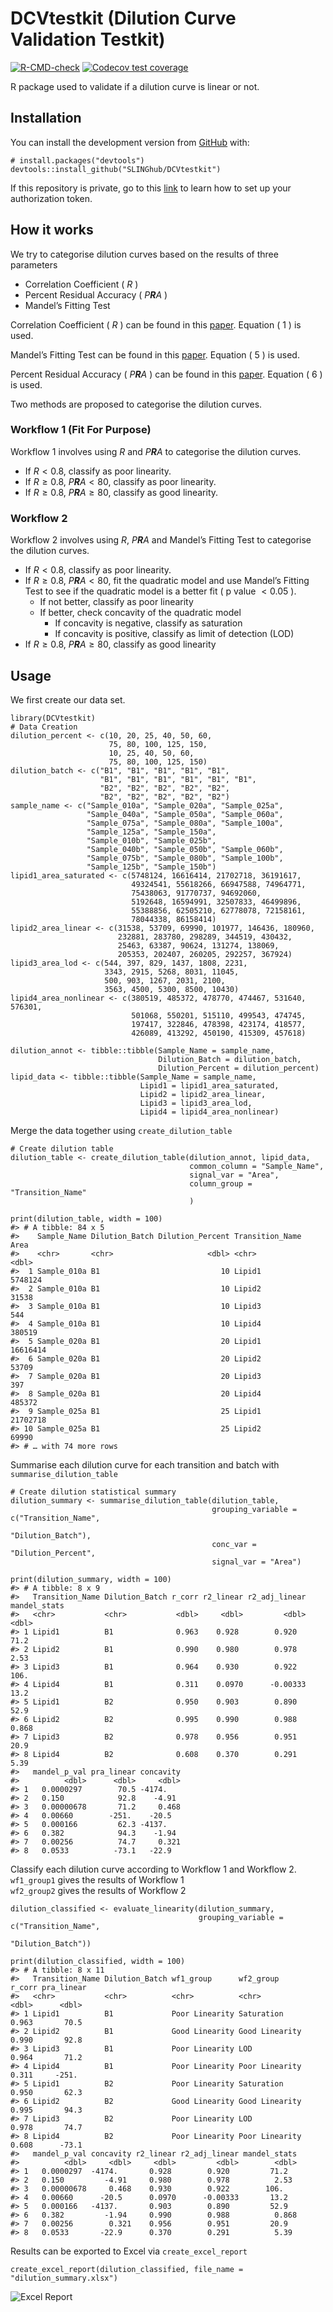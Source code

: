 <!-- README.md is generated from README.Rmd. Please edit that file -->

DCVtestkit (Dilution Curve Validation Testkit)
==============================================

<!-- badges: start -->

[![R-CMD-check](https://github.com/SLINGhub/DCVtestkit/workflows/R-CMD-check/badge.svg)](https://github.com/SLINGhub/DCVtestkit/actions)
[![Codecov test
coverage](https://codecov.io/gh/SLINGhub/DCVtestkit/branch/master/graph/badge.svg?token=RNlP8VlaL2)](https://codecov.io/gh/SLINGhub/DCVtestkit)
<!-- badges: end -->

R package used to validate if a dilution curve is linear or not.

Installation
------------

You can install the development version from
[GitHub](https://github.com/) with:

    # install.packages("devtools")
    devtools::install_github("SLINGhub/DCVtestkit")

If this repository is private, go to this
[link](https://maurolepore.netlify.app/2017/12/06/2017-12-06-best-prectice-for-installing-packages-from-private-repos/)
to learn how to set up your authorization token.

How it works
------------

We try to categorise dilution curves based on the results of three
parameters

-   Correlation Coefficient ( *R* )
-   Percent Residual Accuracy ( *P**R**A* )
-   Mandel’s Fitting Test

Correlation Coefficient ( *R* ) can be found in this
[paper](https://link.springer.com/article/10.1007/s00769-002-0487-6).
Equation ( 1 ) is used.

Mandel’s Fitting Test can be found in this
[paper](https://pubs.rsc.org/en/content/articlelanding/2013/ay/c2ay26400e#!divAbstract).
Equation ( 5 ) is used.

Percent Residual Accuracy ( *P**R**A* ) can be found in this
[paper](https://www.sciencedirect.com/science/article/abs/pii/S0039914018307549).
Equation ( 6 ) is used.

Two methods are proposed to categorise the dilution curves.

### Workflow 1 (Fit For Purpose)

Workflow 1 involves using *R* and *P**R**A* to categorise the dilution
curves.

-   If *R* &lt; 0.8, classify as poor linearity.  
-   If *R* ≥ 0.8, *P**R**A* &lt; 80, classify as poor linearity.  
-   If *R* ≥ 0.8, *P**R**A* ≥ 80, classify as good linearity.

### Workflow 2

Workflow 2 involves using *R*, *P**R**A* and Mandel’s Fitting Test to
categorise the dilution curves.

-   If *R* &lt; 0.8, classify as poor linearity.
-   If *R* ≥ 0.8, *P**R**A* &lt; 80, fit the quadratic model and use
    Mandel’s Fitting Test to see if the quadratic model is a better fit
    ( p value  &lt; 0.05 ).
    -   If not better, classify as poor linearity
    -   If better, check concavity of the quadratic model
        -   If concavity is negative, classify as saturation
        -   If concavity is positive, classify as limit of detection
            (LOD)
-   If *R* ≥ 0.8, *P**R**A* ≥ 80, classify as good linearity

Usage
-----

We first create our data set.

    library(DCVtestkit)
    # Data Creation
    dilution_percent <- c(10, 20, 25, 40, 50, 60,
                          75, 80, 100, 125, 150,
                          10, 25, 40, 50, 60,
                          75, 80, 100, 125, 150)
    dilution_batch <- c("B1", "B1", "B1", "B1", "B1",
                        "B1", "B1", "B1", "B1", "B1", "B1",
                        "B2", "B2", "B2", "B2", "B2",
                        "B2", "B2", "B2", "B2", "B2")
    sample_name <- c("Sample_010a", "Sample_020a", "Sample_025a",
                     "Sample_040a", "Sample_050a", "Sample_060a",
                     "Sample_075a", "Sample_080a", "Sample_100a",
                     "Sample_125a", "Sample_150a",
                     "Sample_010b", "Sample_025b",
                     "Sample_040b", "Sample_050b", "Sample_060b",
                     "Sample_075b", "Sample_080b", "Sample_100b",
                     "Sample_125b", "Sample_150b")
    lipid1_area_saturated <- c(5748124, 16616414, 21702718, 36191617,
                               49324541, 55618266, 66947588, 74964771,
                               75438063, 91770737, 94692060,
                               5192648, 16594991, 32507833, 46499896,
                               55388856, 62505210, 62778078, 72158161,
                               78044338, 86158414)
    lipid2_area_linear <- c(31538, 53709, 69990, 101977, 146436, 180960,
                            232881, 283780, 298289, 344519, 430432,
                            25463, 63387, 90624, 131274, 138069,
                            205353, 202407, 260205, 292257, 367924)
    lipid3_area_lod <- c(544, 397, 829, 1437, 1808, 2231,
                         3343, 2915, 5268, 8031, 11045,
                         500, 903, 1267, 2031, 2100,
                         3563, 4500, 5300, 8500, 10430)
    lipid4_area_nonlinear <- c(380519, 485372, 478770, 474467, 531640, 576301,
                               501068, 550201, 515110, 499543, 474745,
                               197417, 322846, 478398, 423174, 418577,
                               426089, 413292, 450190, 415309, 457618)

    dilution_annot <- tibble::tibble(Sample_Name = sample_name,
                                     Dilution_Batch = dilution_batch,
                                     Dilution_Percent = dilution_percent)
    lipid_data <- tibble::tibble(Sample_Name = sample_name,
                                 Lipid1 = lipid1_area_saturated,
                                 Lipid2 = lipid2_area_linear,
                                 Lipid3 = lipid3_area_lod,
                                 Lipid4 = lipid4_area_nonlinear)

Merge the data together using `create_dilution_table`

    # Create dilution table
    dilution_table <- create_dilution_table(dilution_annot, lipid_data,
                                            common_column = "Sample_Name",
                                            signal_var = "Area",
                                            column_group = "Transition_Name"
                                            )

    print(dilution_table, width = 100)
    #> # A tibble: 84 x 5
    #>    Sample_Name Dilution_Batch Dilution_Percent Transition_Name     Area
    #>    <chr>       <chr>                     <dbl> <chr>              <dbl>
    #>  1 Sample_010a B1                           10 Lipid1           5748124
    #>  2 Sample_010a B1                           10 Lipid2             31538
    #>  3 Sample_010a B1                           10 Lipid3               544
    #>  4 Sample_010a B1                           10 Lipid4            380519
    #>  5 Sample_020a B1                           20 Lipid1          16616414
    #>  6 Sample_020a B1                           20 Lipid2             53709
    #>  7 Sample_020a B1                           20 Lipid3               397
    #>  8 Sample_020a B1                           20 Lipid4            485372
    #>  9 Sample_025a B1                           25 Lipid1          21702718
    #> 10 Sample_025a B1                           25 Lipid2             69990
    #> # … with 74 more rows

Summarise each dilution curve for each transition and batch with
`summarise_dilution_table`

    # Create dilution statistical summary
    dilution_summary <- summarise_dilution_table(dilution_table,
                                                 grouping_variable = c("Transition_Name",
                                                                        "Dilution_Batch"),
                                                 conc_var = "Dilution_Percent",
                                                 signal_var = "Area")

    print(dilution_summary, width = 100)
    #> # A tibble: 8 x 9
    #>   Transition_Name Dilution_Batch r_corr r2_linear r2_adj_linear mandel_stats
    #>   <chr>           <chr>           <dbl>     <dbl>         <dbl>        <dbl>
    #> 1 Lipid1          B1              0.963    0.928        0.920         71.2  
    #> 2 Lipid2          B1              0.990    0.980        0.978          2.53 
    #> 3 Lipid3          B1              0.964    0.930        0.922        106.   
    #> 4 Lipid4          B1              0.311    0.0970      -0.00333       13.2  
    #> 5 Lipid1          B2              0.950    0.903        0.890         52.9  
    #> 6 Lipid2          B2              0.995    0.990        0.988          0.868
    #> 7 Lipid3          B2              0.978    0.956        0.951         20.9  
    #> 8 Lipid4          B2              0.608    0.370        0.291          5.39 
    #>   mandel_p_val pra_linear concavity
    #>          <dbl>      <dbl>     <dbl>
    #> 1   0.0000297        70.5 -4174.   
    #> 2   0.150            92.8    -4.91 
    #> 3   0.00000678       71.2     0.468
    #> 4   0.00660        -251.    -20.5  
    #> 5   0.000166         62.3 -4137.   
    #> 6   0.382            94.3    -1.94 
    #> 7   0.00256          74.7     0.321
    #> 8   0.0533          -73.1   -22.9

Classify each dilution curve according to Workflow 1 and Workflow 2.  
`wf1_group1` gives the results of Workflow 1  
`wf2_group2` gives the results of Workflow 2

    dilution_classified <- evaluate_linearity(dilution_summary,
                                              grouping_variable = c("Transition_Name",
                                                                    "Dilution_Batch"))

    print(dilution_classified, width = 100)
    #> # A tibble: 8 x 11
    #>   Transition_Name Dilution_Batch wf1_group      wf2_group      r_corr pra_linear
    #>   <chr>           <chr>          <chr>          <chr>           <dbl>      <dbl>
    #> 1 Lipid1          B1             Poor Linearity Saturation      0.963       70.5
    #> 2 Lipid2          B1             Good Linearity Good Linearity  0.990       92.8
    #> 3 Lipid3          B1             Poor Linearity LOD             0.964       71.2
    #> 4 Lipid4          B1             Poor Linearity Poor Linearity  0.311     -251. 
    #> 5 Lipid1          B2             Poor Linearity Saturation      0.950       62.3
    #> 6 Lipid2          B2             Good Linearity Good Linearity  0.995       94.3
    #> 7 Lipid3          B2             Poor Linearity LOD             0.978       74.7
    #> 8 Lipid4          B2             Poor Linearity Poor Linearity  0.608      -73.1
    #>   mandel_p_val concavity r2_linear r2_adj_linear mandel_stats
    #>          <dbl>     <dbl>     <dbl>         <dbl>        <dbl>
    #> 1   0.0000297  -4174.       0.928        0.920         71.2  
    #> 2   0.150         -4.91     0.980        0.978          2.53 
    #> 3   0.00000678     0.468    0.930        0.922        106.   
    #> 4   0.00660      -20.5      0.0970      -0.00333       13.2  
    #> 5   0.000166   -4137.       0.903        0.890         52.9  
    #> 6   0.382         -1.94     0.990        0.988          0.868
    #> 7   0.00256        0.321    0.956        0.951         20.9  
    #> 8   0.0533       -22.9      0.370        0.291          5.39

Results can be exported to Excel via `create_excel_report`

    create_excel_report(dilution_classified, file_name = "dilution_summary.xlsx")

![Excel Report](man/figures/README-ExcelResults.png)
